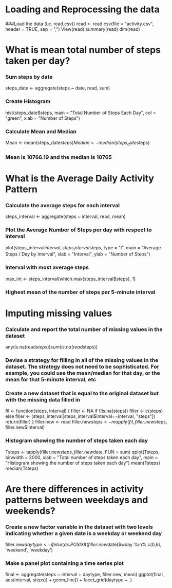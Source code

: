 
# Loading and Reprocessing the data

###Load the data (i.e. read.csv()
read <- read.csv(file = "activity.csv", header = TRUE, sep = ",")
View(read)
summary(read)
dim(read)



# What is mean total number of steps taken per day?

### Sum steps by date
steps_date <- aggregate(steps ~ date, read, sum)
### Create Histogram
hist(steps_date$steps, main = "Total Number of Steps Each Day", col = "green", xlab = "Number of Steps")
### Calculate Mean and Median
Mean <- mean(steps_date$steps)
Median <- median(steps_date$steps)
### Mean is 10766.19 and the median is 10765



# What is the Average Daily Activity Pattern

### Calculate the average steps for each interval
steps_interval <- aggregate(steps ~ interval, read, mean)
### Plot the Average Number of Steps per day with respect to interval
plot(steps_interval$interval, steps_interval$steps, type = "l", main = "Average Steps / Day by Interval", xlab = "Interval", ylab = "Number of Steps")
### Interval with most average steps
max_int <- steps_interval[which.max(steps_interval$steps), 1]
### Highest mean of the number of steps per 5-minute interval



# Imputing missing values

### Calculate and report the total number of missing values in the dataset 
any(is.na(read$steps))
sum(is.na(read$steps))

### Devise a strategy for filling in all of the missing values in the dataset. The strategy does not need to be sophisticated. For example, you could use the mean/median for that day, or the mean for that 5-minute interval, etc
### Create a new dataset that is equal to the original dataset but with the missing data filled in
fil <- function(steps, interval) {
  filler <- NA
  if (!is.na(steps))
    filler <- c(steps)
  else
    filler <- (steps_interval[steps_interval$interval==interval, "steps"])
  return(filler)
}
filler.new <- read
filler.new$steps <- mapply(fil, filler.new$steps, filler.new$interval)

### Histogram showing the number of steps taken each day
Tsteps <- tapply(filler.new$steps, filler.new$date, FUN = sum)
qplot(Tsteps, binwidth = 2000, xlab = "Total number of steps taken each day", main = "Histogram showing the number of steps taken each day")
mean(Tsteps)
median(Tsteps)


# Are there differences in activity patterns between weekdays and weekends?

### Create a new factor variable in the dataset with two levels indicating whether a given date is a weekday or weekend day
filler.new$daytype <- ifelse(as.POSIXlt(filler.new$date)$wday %in% c(0,6), 'weekend', 'weekday')
### Make a panel plot containing a time series plot
final <- aggregate(steps ~ interval + daytype, filler.new, mean)
ggplot(final, aes(interval, steps)) + geom_line() + facet_grid(daytype ~ .)
